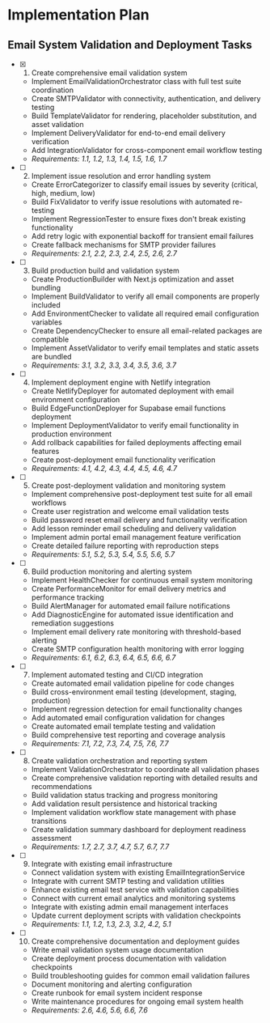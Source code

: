 # Implementation Plan

## Email System Validation and Deployment Tasks

- [x] 1. Create comprehensive email validation system




  - Implement EmailValidationOrchestrator class with full test suite coordination
  - Create SMTPValidator with connectivity, authentication, and delivery testing
  - Build TemplateValidator for rendering, placeholder substitution, and asset validation
  - Implement DeliveryValidator for end-to-end email delivery verification
  - Add IntegrationValidator for cross-component email workflow testing
  - _Requirements: 1.1, 1.2, 1.3, 1.4, 1.5, 1.6, 1.7_

- [ ] 2. Implement issue resolution and error handling system
  - Create ErrorCategorizer to classify email issues by severity (critical, high, medium, low)
  - Build FixValidator to verify issue resolutions with automated re-testing
  - Implement RegressionTester to ensure fixes don't break existing functionality
  - Add retry logic with exponential backoff for transient email failures
  - Create fallback mechanisms for SMTP provider failures
  - _Requirements: 2.1, 2.2, 2.3, 2.4, 2.5, 2.6, 2.7_

- [ ] 3. Build production build and validation system
  - Create ProductionBuilder with Next.js optimization and asset bundling
  - Implement BuildValidator to verify all email components are properly included
  - Add EnvironmentChecker to validate all required email configuration variables
  - Create DependencyChecker to ensure all email-related packages are compatible
  - Implement AssetValidator to verify email templates and static assets are bundled
  - _Requirements: 3.1, 3.2, 3.3, 3.4, 3.5, 3.6, 3.7_

- [ ] 4. Implement deployment engine with Netlify integration
  - Create NetlifyDeployer for automated deployment with email environment configuration
  - Build EdgeFunctionDeployer for Supabase email functions deployment
  - Implement DeploymentValidator to verify email functionality in production environment
  - Add rollback capabilities for failed deployments affecting email features
  - Create post-deployment email functionality verification
  - _Requirements: 4.1, 4.2, 4.3, 4.4, 4.5, 4.6, 4.7_

- [ ] 5. Create post-deployment validation and monitoring system
  - Implement comprehensive post-deployment test suite for all email workflows
  - Create user registration and welcome email validation tests
  - Build password reset email delivery and functionality verification
  - Add lesson reminder email scheduling and delivery validation
  - Implement admin portal email management feature verification
  - Create detailed failure reporting with reproduction steps
  - _Requirements: 5.1, 5.2, 5.3, 5.4, 5.5, 5.6, 5.7_

- [ ] 6. Build production monitoring and alerting system
  - Implement HealthChecker for continuous email system monitoring
  - Create PerformanceMonitor for email delivery metrics and performance tracking
  - Build AlertManager for automated email failure notifications
  - Add DiagnosticEngine for automated issue identification and remediation suggestions
  - Implement email delivery rate monitoring with threshold-based alerting
  - Create SMTP configuration health monitoring with error logging
  - _Requirements: 6.1, 6.2, 6.3, 6.4, 6.5, 6.6, 6.7_

- [ ] 7. Implement automated testing and CI/CD integration
  - Create automated email validation pipeline for code changes
  - Build cross-environment email testing (development, staging, production)
  - Implement regression detection for email functionality changes
  - Add automated email configuration validation for changes
  - Create automated email template testing and validation
  - Build comprehensive test reporting and coverage analysis
  - _Requirements: 7.1, 7.2, 7.3, 7.4, 7.5, 7.6, 7.7_

- [ ] 8. Create validation orchestration and reporting system
  - Implement ValidationOrchestrator to coordinate all validation phases
  - Create comprehensive validation reporting with detailed results and recommendations
  - Build validation status tracking and progress monitoring
  - Add validation result persistence and historical tracking
  - Implement validation workflow state management with phase transitions
  - Create validation summary dashboard for deployment readiness assessment
  - _Requirements: 1.7, 2.7, 3.7, 4.7, 5.7, 6.7, 7.7_

- [ ] 9. Integrate with existing email infrastructure
  - Connect validation system with existing EmailIntegrationService
  - Integrate with current SMTP testing and validation utilities
  - Enhance existing email test service with validation capabilities
  - Connect with current email analytics and monitoring systems
  - Integrate with existing admin email management interfaces
  - Update current deployment scripts with validation checkpoints
  - _Requirements: 1.1, 1.2, 1.3, 2.3, 3.2, 4.2, 5.1_

- [ ] 10. Create comprehensive documentation and deployment guides
  - Write email validation system usage documentation
  - Create deployment process documentation with validation checkpoints
  - Build troubleshooting guides for common email validation failures
  - Document monitoring and alerting configuration
  - Create runbook for email system incident response
  - Write maintenance procedures for ongoing email system health
  - _Requirements: 2.6, 4.6, 5.6, 6.6, 7.6_